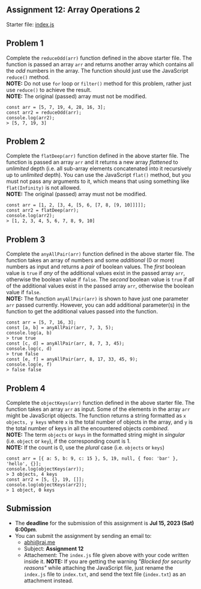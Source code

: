 ## Assignment 12: Array Operations 2

Starter file: [index.js](./index.js)

## Problem 1
Complete the `reduceOdd(arr)` function defined in the above starter file. The function is passed an array `arr` and returns another array which contains all the _odd_ numbers in the array. The function should just use the JavaScript `reduce()` method.  
**NOTE:** Do not use `for` loop or `filter()` method for this problem, rather just use `reduce()` to achieve the result.  
**NOTE:** The original (passed) array must not be modified.

```
const arr = [5, 7, 19, 4, 28, 16, 3];
const arr2 = reduceOdd(arr);
console.log(arr2);
> [5, 7, 19, 3]
```

## Problem 2
Complete the `flatDeep(arr)` function defined in the above starter file. The function is passed an array `arr` and it returns a new array _flattened_ to _unlimited_ depth (i.e. all sub-array elements concatenated into it recursively up to _unlimited_ depth). You can use the JavaScript `flat()` method, but you must not pass any arguments to it, which means that using something like `flat(Infinity)` is not allowed.  
**NOTE:** The original (passed) array must not be modified.

```
const arr = [1, 2, [3, 4, [5, 6, [7, 8, [9, 10]]]]];
const arr2 = flatDeep(arr);
console.log(arr2);
> [1, 2, 3, 4, 5, 6, 7, 8, 9, 10]
```

## Problem 3
Complete the `anyAllPair(arr)` function defined in the above starter file. The function takes an array of numbers and some _additional_ (0 or more) numbers as input and returns a _pair_ of boolean values. The _first_ boolean value is `true` if _any_ of the additional values exist in the passed array `arr`, otherwise the boolean value if `false`. The _second_ boolean value is `true` if _all_ of the additional values exist in the passed array `arr`, otherwise the boolean value if `false`.  
**NOTE:** The function `anyAllPair(arr)` is shown to have just one parameter `arr` passed currently. However, you can add additional parameter(s) in the function to get the additional values passed into the function.  

```
const arr = [5, 7, 16, 3];
const [a, b] = anyAllPair(arr, 7, 3, 5);
console.log(a, b)
> true true
const [c, d] = anyAllPair(arr, 8, 7, 3, 45);
console.log(c, d)
> true false
const [e, f] = anyAllPair(arr, 8, 17, 33, 45, 9);
console.log(e, f)
> false false
```

## Problem 4
Complete the `objectKeys(arr)` function defined in the above starter file. The function takes an array `arr` as input. Some of the elements in the array `arr` might be JavaScript objects. The function returns a string formatted as `x objects, y keys` where `x` is the total number of objects in the array, and `y` is the total number of keys in all the encountered objects _combined_.  
**NOTE:** The term `objects` or `keys` in the formatted string might in _singular_ (i.e. `object` or `key`), if the corresponding count is 1.  
**NOTE:** If the count is 0, use the _plural_ case (i.e. `objects` or `keys`)

```
const arr = [{ a: 5, b: 9, c: 15 }, 5, 19, null, { foo: 'bar' }, 'hello', {}];
console.log(objectKeys(arr));
> 3 objects, 4 keys
const arr2 = [5, {}, 19, []];
console.log(objectKeys(arr2));
> 1 object, 0 keys
```

## Submission
* The **deadline** for the submission of this assignment is **Jul 15, 2023 (Sat) 6:00pm**.
* You can submit the assignment by sending an email to:
  - [abhi@raj.me](mailto:abhi@raj.me)
  - Subject: **Assignment 12**
  - Attachement: The `index.js` file given above with your code written inside it. 
  **NOTE:** If you are getting the warning _"Blocked for security reasons"_ while attaching the JavaScript file, just rename the `index.js` file to `index.txt`, and send the text file (`index.txt`) as an attachment instead.
